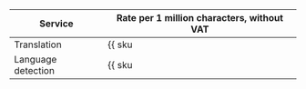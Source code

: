 | Service | Rate per 1 million characters, without VAT |
| ----- | ----- |
| Translation | {{ sku|USD|ai.mt.translate|string }} |
| Language detection | {{ sku|USD|ai.mt.detect|string }} |
